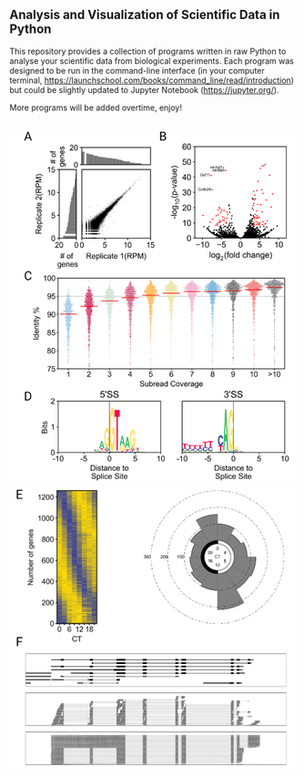 ## Analysis and Visualization of Scientific Data in Python

This repository provides a collection of programs written in raw Python to analyse
your scientific data from biological experiments. Each program was designed to be 
run in the command-line interface (in your computer terminal, 
https://launchschool.com/books/command_line/read/introduction) but could be slightly
updated to Jupyter Notebook (https://jupyter.org/).

More programs will be added overtime, enjoy!

<br>
<img src="https://github.com/caeareva/AVSDP/blob/2d767b1b7c1034af4fc4201ed3539f0997729665/summary_figure_1.png"
<br>
<img src="https://github.com/caeareva/AVSDP/blob/2d767b1b7c1034af4fc4201ed3539f0997729665/summary_figure_2.png"
<br>
